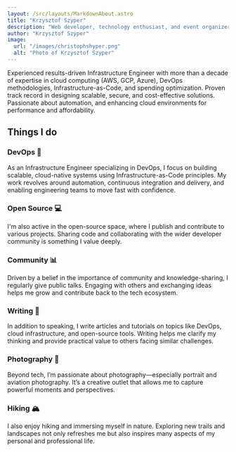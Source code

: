 ```yaml
---
layout: /src/layouts/MarkdownAbout.astro
title: "Krzysztof Szyper"
description: "Web developer, technology enthusiast, and event organizer. From my beginnings in development to creating communities and impactful projects, here I share my journey, experiences, and learnings. 🚀☕"
author: "Krzysztof Szyper"
image:
  url: "/images/christophshyper.png"
  alt: "Photo of Krzysztof Szyper"
---
```



Experienced results-driven Infrastructure Engineer with more than a decade of expertise in cloud computing (AWS,
GCP, Azure), DevOps methodologies, Infrastructure-as-Code, and spending optimization. Proven track record in
designing scalable, secure, and cost-effective solutions. Passionate about automation, and enhancing cloud
environments for performance and affordability.

## Things I do

### DevOps 💬

As an Infrastructure Engineer specializing in DevOps, I focus on building scalable, cloud-native systems using Infrastructure-as-Code principles. My work revolves around automation, continuous integration and delivery, and enabling engineering teams to move fast with confidence.

### Open Source 💻

I'm also active in the open-source space, where I publish and contribute to various projects. Sharing code and collaborating with the wider developer community is something I value deeply. 

### Community 📊

Driven by a belief in the importance of community and knowledge-sharing, I regularly give public talks. Engaging with others and exchanging ideas helps me grow and contribute back to the tech ecosystem.

### Writing 📰

In addition to speaking, I write articles and tutorials on topics like DevOps, cloud infrastructure, and open-source tools. Writing helps me clarify my thinking and provide practical value to others facing similar challenges.

### Photography 📸

Beyond tech, I’m passionate about photography—especially portrait and aviation photography. It’s a creative outlet that allows me to capture powerful moments and perspectives.

### Hiking 🏔️

I also enjoy hiking and immersing myself in nature. Exploring new trails and landscapes not only refreshes me but also inspires many aspects of my personal and professional life.
